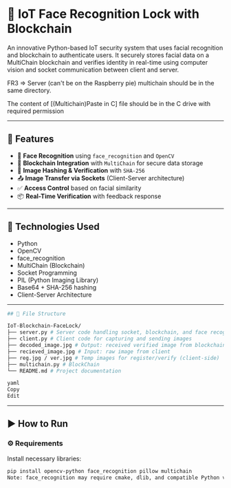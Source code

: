 # 🔐 IoT Face Recognition Lock with Blockchain

An innovative Python-based IoT security system that uses facial recognition and blockchain to authenticate users. It securely stores facial data on a MultiChain blockchain and verifies identity in real-time using computer vision and socket communication between client and server.

FR3 => Server (can't be on the Raspberry pie)
multichain should be in the same directory.

The content of [(Multichain)Paste in C] file should be in the C drive with required permission 


---

## 📌 Features

- 👤 **Face Recognition** using `face_recognition` and `OpenCV`
- 🔗 **Blockchain Integration** with `MultiChain` for secure data storage
- 💾 **Image Hashing & Verification** with `SHA-256`
- 📤 **Image Transfer via Sockets** (Client-Server architecture)
- ✅ **Access Control** based on facial similarity
- 📦 **Real-Time Verification** with feedback response

---

## 🧠 Technologies Used

- Python  
- OpenCV  
- face_recognition  
- MultiChain (Blockchain)  
- Socket Programming  
- PIL (Python Imaging Library)  
- Base64 + SHA-256 hashing  
- Client-Server Architecture  

---
```bash
## 📂 File Structure

IoT-Blockchain-FaceLock/
├── server.py # Server code handling socket, blockchain, and face recognition
├── client.py # Client code for capturing and sending images
├── decoded_image.jpg # Output: received verified image from blockchain
├── recieved_image.jpg # Input: raw image from client
├── reg.jpg / ver.jpg # Temp images for register/verify (client-side)
├── multichain.py # BlockChain
└── README.md # Project documentation

yaml
Copy
Edit
```
---

## ▶️ How to Run

### ⚙️ Requirements

Install necessary libraries:

```bash
pip install opencv-python face_recognition pillow multichain
Note: face_recognition may require cmake, dlib, and compatible Python version.

